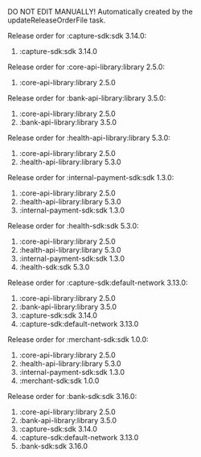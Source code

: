 DO NOT EDIT MANUALLY!
Automatically created by the updateReleaseOrderFile task.

Release order for :capture-sdk:sdk 3.14.0:
 1. :capture-sdk:sdk 3.14.0

Release order for :core-api-library:library 2.5.0:
 1. :core-api-library:library 2.5.0

Release order for :bank-api-library:library 3.5.0:
 1. :core-api-library:library 2.5.0
 2. :bank-api-library:library 3.5.0

Release order for :health-api-library:library 5.3.0:
 1. :core-api-library:library 2.5.0
 2. :health-api-library:library 5.3.0

Release order for :internal-payment-sdk:sdk 1.3.0:
 1. :core-api-library:library 2.5.0
 2. :health-api-library:library 5.3.0
 3. :internal-payment-sdk:sdk 1.3.0

Release order for :health-sdk:sdk 5.3.0:
 1. :core-api-library:library 2.5.0
 2. :health-api-library:library 5.3.0
 3. :internal-payment-sdk:sdk 1.3.0
 4. :health-sdk:sdk 5.3.0

Release order for :capture-sdk:default-network 3.13.0:
 1. :core-api-library:library 2.5.0
 2. :bank-api-library:library 3.5.0
 3. :capture-sdk:sdk 3.14.0
 4. :capture-sdk:default-network 3.13.0

Release order for :merchant-sdk:sdk 1.0.0:
 1. :core-api-library:library 2.5.0
 2. :health-api-library:library 5.3.0
 3. :internal-payment-sdk:sdk 1.3.0
 4. :merchant-sdk:sdk 1.0.0

Release order for :bank-sdk:sdk 3.16.0:
 1. :core-api-library:library 2.5.0
 2. :bank-api-library:library 3.5.0
 3. :capture-sdk:sdk 3.14.0
 4. :capture-sdk:default-network 3.13.0
 5. :bank-sdk:sdk 3.16.0

